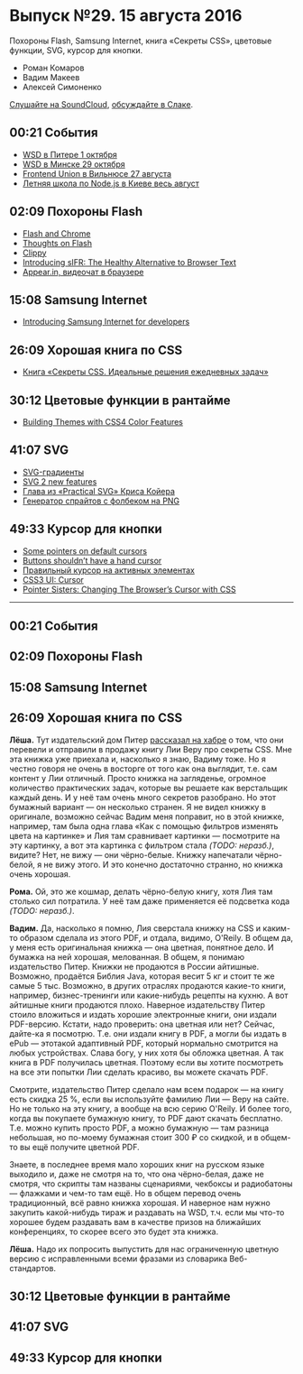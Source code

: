 # Выпуск №29. 15 августа 2016

Похороны Flash, Samsung Internet, книга «Секреты CSS», цветовые функции, SVG, курсор для кнопки.

- Роман Комаров
- Вадим Макеев
- Алексей Симоненко

[Слушайте на SoundCloud](https://soundcloud.com/web-standards/episode-29), [обсуждайте в Слаке](https://web-standards.slack.com/messages/podcast/).

## 00:21 События

- [WSD в Питере 1 октября](https://wsd.events/2016/10/01/)
- [WSD в Минске 29 октября](https://wsd.events/2016/10/29/)
- [Frontend Union в Вильнюсе 27 августа](http://frontend-union.co/)
- [Летняя школа по Node.js в Киеве весь август](https://habr.ru/p/307332/)

## 02:09 Похороны Flash

- [Flash and Chrome](https://chrome.googleblog.com/2016/08/flash-and-chrome.html)
- [Thoughts on Flash](http://www.apple.com/hotnews/thoughts-on-flash/)
- [Clippy](https://github.com/mojombo/clippy)
- [Introducing sIFR: The Healthy Alternative to Browser Text](https://mikeindustries.com/blog/archive/2004/08/sifr)
- [Appear.in, видеочат в браузере](https://appear.in/)

## 15:08 Samsung Internet

- [Introducing Samsung Internet for developers](https://medium.com/p/6c3a3be42f72)

## 26:09 Хорошая книга по CSS

- [Книга «Секреты CSS. Идеальные решения ежедневных задач»](https://habr.ru/p/307364/)

## 30:12 Цветовые функции в рантайме

- [Building Themes with CSS4 Color Features](https://cloudfour.com/thinks/building-themes-with-css4-color-features/)

## 41:07 SVG

- [SVG-градиенты](http://css.yoksel.ru/svg-gradients/)
- [SVG 2 new features](https://github.com/w3c/svgwg/wiki/SVG-2-new-features)
- [Глава из «Practical SVG» Криса Койера](http://alistapart.com/article/practical-svg)
- [Генератор спрайтов с фолбеком на PNG](https://github.com/yoksel/svg-fallback)

## 49:33 Курсор для кнопки

- [Some pointers on default cursors](https://hiddedevries.nl/en/blog/2016-08-06-some-pointers-on-default-cursors)
- [Buttons shouldn’t have a hand cursor](https://medium.com/simple-human/buttons-shouldnt-have-a-hand-cursor-b11e99ca374b)
- [Правильный курсор на активных элементах](http://kizu.ru/issues/cursor-pointer/)
- [CSS3 UI: Cursor](https://www.w3.org/TR/css-ui-3/#cursor)
- [Pointer Sisters: Changing The Browser’s Cursor with CSS](http://thenewcode.com/1119/Pointer-Sisters-Changing-The-Browsers-Cursor-with-CSS)

---

## 00:21 События

## 02:09 Похороны Flash

## 15:08 Samsung Internet

## 26:09 Хорошая книга по CSS

**Лёша.** Тут издательский дом Питер [рассказал на хабре](https://habr.ru/p/307364/) о том, что они перевели и отправили в продажу книгу Лии Веру про секреты CSS. Мне эта книжка уже приехала и, насколько я знаю, Вадиму тоже. Но я честно говоря не очень в восторге от того как она выглядит, т.е. сам контент у Лии отличный. Просто книжка на загляденье, огромное количество практических задач, которые вы решаете как верстальщик каждый день. И у неё там очень много секретов разобрано. Но этот бумажный вариант — он несколько странен. Я не видел книжку в оригинале, возможно сейчас Вадим меня поправит, но в этой книжке, например, там была одна глава «Как с помощью фильтров изменять цвета на картинке» и Лия там сравнивает картинки — посмотрите на эту картинку, а вот эта картинка с фильтром стала *(TODO: неразб.)*, видите? Нет, не вижу — они чёрно-белые. Книжку напечатали чёрно-белой, я не вижу этого. И это конечно достаточно странно, но книжка очень хорошая.

**Рома.** Ой, это же кошмар, делать чёрно-белую книгу, хотя Лия там столько сил потратила. У неё там даже применяется её подсветка кода *(TODO: неразб.)*.

**Вадим.** Да, насколько я помню, Лия сверстала книжку на CSS и каким-то образом сделала из этого PDF, и отдала, видимо, O'Reily. В общем да, у меня есть оригинальная книжка — она цветная, понятное дело. И бумажка на ней хорошая, мелованная. В общем, я понимаю издательство Питер. Книжки не продаются в России айтишные. Возможно, продаётся Библия Java, которая весит 5 кг и стоит те же самые 5 тыс. Возможно, в других отраслях продаются какие-то книги, например, бизнес-тренинги или какие-нибудь рецепты на кухню. А вот айтишные книги продаются плохо. Наверное издательству Питер стоило вложиться и издать хорошие электронные книги, они издали PDF-версию. Кстати, надо проверить: она цветная или нет? Сейчас, дайте-ка я посмотрю. Т.е. они издали книгу в PDF, а могли бы издать в ePub — этотакой адаптивный PDF, который нормально смотрится на любых устройствах. Слава богу, у них хотя бы обложка цветная. А так книга в PDF получилась цветная. Поэтому если вы хотите посмотреть на все эти попытки Лии сделать красиво, вы можете скачать PDF.

Смотрите, издательство Питер сделало нам всем подарок — на книгу есть скидка 25 %, если вы используйте фамилию Лии — Веру на сайте. Но не только на эту книгу, а вообще на всю серию O'Reily. И более того, когда вы покупаете бумажную книгу, то PDF дают скачать бесплатно. Т.е. можно купить просто PDF, а можно бумажную — там разница небольшая, но по-моему бумажная стоит 300 ₽ со скидкой, и в общем-то вы ещё получите цветной PDF.

Знаете, в последнее время мало хороших книг на русском языке выходило и, даже не смотря на то, что она чёрно-белая, даже не смотря, что скрипты там названы сценариями, чекбоксы и радиобатоны — флажками и чем-то там ещё. Но в общем перевод очень традиционный, всё равно книжка хорошая. И наверное нам нужно закупить какой-нибудь тираж и раздавать на WSD, т.ч. если мы что-то хорошее будем раздавать вам в качестве призов на ближайших конференциях, то скорее всего это будет эта книжка.

**Лёша.** Надо их попросить выпустить для нас ограниченную цветную версию с исправленными всеми фразами из словарика Веб-стандартов.

## 30:12 Цветовые функции в рантайме

## 41:07 SVG

## 49:33 Курсор для кнопки
